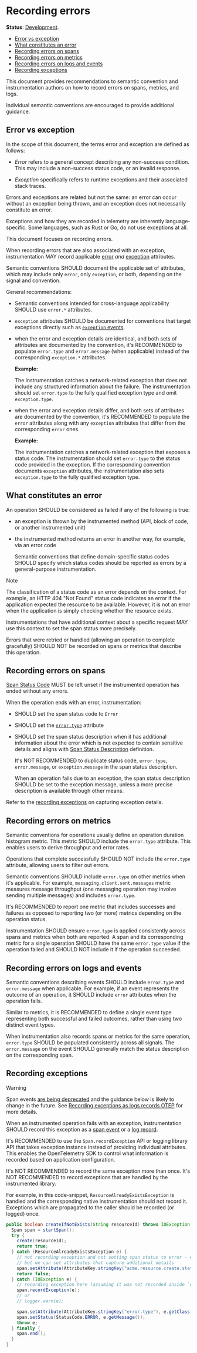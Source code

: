 # Recording errors

**Status**: [Development][DocumentStatus].

<!-- toc -->

- [Error vs exception](#error-vs-exception)
- [What constitutes an error](#what-constitutes-an-error)
- [Recording errors on spans](#recording-errors-on-spans)
- [Recording errors on metrics](#recording-errors-on-metrics)
- [Recording errors on logs and events](#recording-errors-on-logs-and-events)
- [Recording exceptions](#recording-exceptions)

<!-- tocstop -->

This document provides recommendations to semantic convention and instrumentation authors
on how to record errors on spans, metrics, and logs.

Individual semantic conventions are encouraged to provide additional guidance.

## Error vs exception

In the scope of this document, the terms error and exception are defined as follows:

- *Error* refers to a general concept describing any non-success condition.
  This may include a non-success status code, or an invalid response.

- *Exception* specifically refers to runtime exceptions and their
  associated stack traces.

Errors and exceptions are related but not the same: an error can occur without
an exception being thrown, and an exception does not necessarily constitute an
error.

Exceptions and how they are recorded in telemetry are inherently
language-specific. Some languages, such as Rust or Go, do not use exceptions
at all.

This document focuses on recording errors.

When recording errors that are also associated with an exception, instrumentation
MAY record applicable [error](/docs/registry/attributes/error.md) *and*
[exception](/docs/registry/attributes/exception.md) attributes.

Semantic conventions SHOULD document the applicable set of attributes, which may
include only `error`, only `exception`, or both, depending on the signal and
convention.

General recommendations:

- Semantic conventions intended for cross-language applicability SHOULD use
  `error.*` attributes.

- `exception` attributes SHOULD be documented for conventions that target
  exceptions directly such as [`exception` events](/docs/exceptions/exceptions-logs.md).

- when the error and exception details are identical, and both sets
  of attributes are documented by the convention, it's RECOMMENDED to
  populate `error.type` and `error.message` (when applicable) instead
  of the corresponding `exception.*` attributes.

  **Example:**

  The instrumentation catches a network-related exception that does
  not include any structured information about the failure. The instrumentation
  should set `error.type` to the fully qualified exception type and omit
  `exception.type`.

- when the error and exception details differ, and both sets of
  attributes are documented by the convention, it's RECOMMENDED to
  populate the `error` attributes along with any `exception`
  attributes that differ from the corresponding `error` ones.

  **Example:**

  The instrumentation catches a network-related exception that exposes a status
  code.
  The instrumentation should set `error.type` to the status code provided in the
  exception. If the corresponding convention documents `exception` attributes,
  the instrumentation also sets `exception.type` to the fully qualified
  exception type.

## What constitutes an error

An operation SHOULD be considered as failed if any of the following is true:

- an exception is thrown by the instrumented method (API, block of code, or another instrumented unit)
- the instrumented method returns an error in another way, for example, via an error code

  Semantic conventions that define domain-specific status codes SHOULD specify
  which status codes should be reported as errors by a general-purpose instrumentation.

> [!NOTE]
>
> The classification of a status code as an error depends on the context.
> For example, an HTTP 404 "Not Found" status code indicates an error if the application
> expected the resource to be available. However, it is not an error when the
> application is simply checking whether the resource exists.
>
> Instrumentations that have additional context about a specific request MAY use
> this context to set the span status more precisely.

Errors that were retried or handled (allowing an operation to complete gracefully) SHOULD NOT
be recorded on spans or metrics that describe this operation.

## Recording errors on spans

[Span Status Code][SpanStatus] MUST be left unset if the instrumented operation has
ended without any errors.

When the operation ends with an error, instrumentation:

- SHOULD set the span status code to `Error`
- SHOULD set the [`error.type`](/docs/registry/attributes/error.md#error-type) attribute
- SHOULD set the span status description when it has additional information
  about the error which is not expected to contain sensitive details and aligns
  with [Span Status Description][SpanStatus] definition.

  It's NOT RECOMMENDED to duplicate status code, `error.type`, `error.message`,
  or `exception.message` in the span status description.

  When an operation fails due to an exception, the span status description
  SHOULD be set to the exception message, unless a more precise description is
  available through other means.

Refer to the [recording exceptions](#recording-exceptions) on capturing exception
details.

## Recording errors on metrics

Semantic conventions for operations usually define an operation duration histogram
metric. This metric SHOULD include the `error.type` attribute. This enables users to derive
throughput and error rates.

Operations that complete successfully SHOULD NOT include the `error.type` attribute,
allowing users to filter out errors.

Semantic conventions SHOULD include `error.type` on other metrics when it's applicable.
For example, `messaging.client.sent.messages` metric measures message throughput (one
messaging operation may involve sending multiple messages) and includes `error.type`.

It's RECOMMENDED to report one metric that includes successes and failures as opposed
to reporting two (or more) metrics depending on the operation status.

Instrumentation SHOULD ensure `error.type` is applied consistently across spans
and metrics when both are reported. A span and its corresponding metric for a single
operation SHOULD have the same `error.type` value if the operation failed and SHOULD NOT
include it if the operation succeeded.

## Recording errors on logs and events

Semantic conventions describing events SHOULD include `error.type` and
`error.message` when applicable. For example, if an event represents the outcome
of an operation, it SHOULD include `error` attributes when the operation fails.

Similar to metrics, it is RECOMMENDED to define a single event type representing
both successful and failed outcomes, rather than using two distinct event types.

When instrumentation also records spans or metrics for the same operation,
`error.type` SHOULD be populated consistently across all signals. The
`error.message` on the event SHOULD generally match the status description on the
corresponding span.

## Recording exceptions

> [!WARNING]
>
> Span events [are being deprecated](https://github.com/open-telemetry/opentelemetry-specification/tree/v1.45.0/oteps/4430-span-event-api-deprecation-plan.md)
> and the guidance below is likely to change in the future. See
> [Recording exceptions as logs records OTEP](https://github.com/open-telemetry/opentelemetry-specification/pull/4333)
> for more details.

When an instrumented operation fails with an exception, instrumentation SHOULD record
this exception as a [span event](/docs/exceptions/exceptions-spans.md) or a [log record](/docs/exceptions/exceptions-logs.md).

It's RECOMMENDED to use the `Span.recordException` API or logging library API that takes exception instance
instead of providing individual attributes. This enables the OpenTelemetry SDK to
control what information is recorded based on application configuration.

It's NOT RECOMMENDED to record the same exception more than once.
It's NOT RECOMMENDED to record exceptions that are handled by the instrumented library.

For example, in this code-snippet, `ResourceAlreadyExistsException` is handled and the corresponding
native instrumentation should not record it. Exceptions which are propagated
to the caller should be recorded (or logged) once.

```java
public boolean createIfNotExists(String resourceId) throws IOException {
  Span span = startSpan();
  try {
    create(resourceId);
    return true;
  } catch (ResourceAlreadyExistsException e) {
    // not recording exception and not setting span status to error - exception is handled
    // but we can set attributes that capture additional details
    span.setAttribute(AttributeKey.stringKey("acme.resource.create.status"), "already_exists");
    return false;
  } catch (IOException e) {
    // recording exception here (assuming it was not recorded inside `create` method)
    span.recordException(e);
    // or
    // logger.warn(e);

    span.setAttribute(AttributeKey.stringKey("error.type"), e.getClass().getCanonicalName())
    span.setStatus(StatusCode.ERROR, e.getMessage());
    throw e;
  } finally {
    span.end();
  }
}
```

[DocumentStatus]: https://opentelemetry.io/docs/specs/otel/document-status
[SpanStatus]: https://github.com/open-telemetry/opentelemetry-specification/tree/v1.45.0/specification/trace/api.md#set-status
